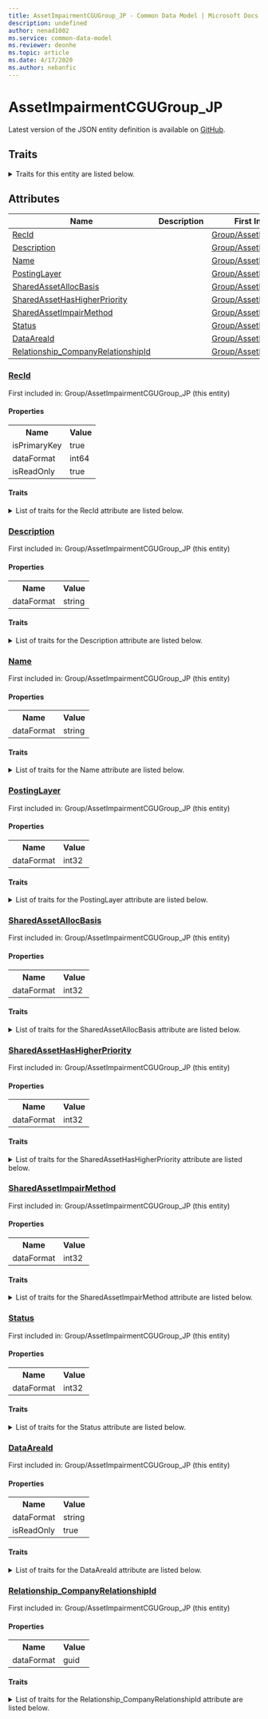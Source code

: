 ```yaml
---
title: AssetImpairmentCGUGroup_JP - Common Data Model | Microsoft Docs
description: undefined
author: nenad1002
ms.service: common-data-model
ms.reviewer: deonhe
ms.topic: article
ms.date: 4/17/2020
ms.author: nebanfic
---
```


# AssetImpairmentCGUGroup_JP

  
 Latest version of the JSON entity definition is available on <a href="https://github.com/Microsoft/CDM/tree/master/schemaDocuments/core/erp/Tables/Finance/FixedAssets/Group/AssetImpairmentCGUGroup_JP.cdm.json" target="_blank">GitHub</a>.  

## Traits

<details>
<summary>Traits for this entity are listed below.  
</summary>

**is.identifiedBy**  
  names a specifc identity attribute to use with an entity  <table><tr><th>Parameter</th><th>Value</th><th>Data type</th><th>Explanation</th></tr><tr><td>attribute</td><td>[AssetImpairmentCGUGroup_JP/(resolvedAttributes)/RecId](#RecId)</td><td>attribute</td><td></td></tr></table>

**is.CDM.entityVersion**  
  <table><tr><th>Parameter</th><th>Value</th><th>Data type</th><th>Explanation</th></tr><tr><td>versionNumber</td><td>"1.0.0"</td><td>string</td><td>semantic version number of the entity</td></tr></table>

**is.application.releaseVersion**  
  <table><tr><th>Parameter</th><th>Value</th><th>Data type</th><th>Explanation</th></tr><tr><td>releaseVersion</td><td>"10.0.13.0"</td><td>string</td><td>semantic version number of the application introducing this entity</td></tr></table>

</details>

## Attributes

|Name|Description|First Included in Instance|
|---|---|---|
|[RecId](#RecId)||<a href="AssetImpairmentCGUGroup_JP.md" target="_blank">Group/AssetImpairmentCGUGroup_JP</a>|
|[Description](#Description)||<a href="AssetImpairmentCGUGroup_JP.md" target="_blank">Group/AssetImpairmentCGUGroup_JP</a>|
|[Name](#Name)||<a href="AssetImpairmentCGUGroup_JP.md" target="_blank">Group/AssetImpairmentCGUGroup_JP</a>|
|[PostingLayer](#PostingLayer)||<a href="AssetImpairmentCGUGroup_JP.md" target="_blank">Group/AssetImpairmentCGUGroup_JP</a>|
|[SharedAssetAllocBasis](#SharedAssetAllocBasis)||<a href="AssetImpairmentCGUGroup_JP.md" target="_blank">Group/AssetImpairmentCGUGroup_JP</a>|
|[SharedAssetHasHigherPriority](#SharedAssetHasHigherPriority)||<a href="AssetImpairmentCGUGroup_JP.md" target="_blank">Group/AssetImpairmentCGUGroup_JP</a>|
|[SharedAssetImpairMethod](#SharedAssetImpairMethod)||<a href="AssetImpairmentCGUGroup_JP.md" target="_blank">Group/AssetImpairmentCGUGroup_JP</a>|
|[Status](#Status)||<a href="AssetImpairmentCGUGroup_JP.md" target="_blank">Group/AssetImpairmentCGUGroup_JP</a>|
|[DataAreaId](#DataAreaId)||<a href="AssetImpairmentCGUGroup_JP.md" target="_blank">Group/AssetImpairmentCGUGroup_JP</a>|
|[Relationship_CompanyRelationshipId](#Relationship_CompanyRelationshipId)||<a href="AssetImpairmentCGUGroup_JP.md" target="_blank">Group/AssetImpairmentCGUGroup_JP</a>|

### <a href=#RecId name="RecId">RecId</a>

First included in: Group/AssetImpairmentCGUGroup_JP (this entity)  

#### Properties

<table><tr><th>Name</th><th>Value</th></tr><tr><td>isPrimaryKey</td><td>true</td></tr><tr><td>dataFormat</td><td>int64</td></tr><tr><td>isReadOnly</td><td>true</td></tr></table>

#### Traits

<details>
<summary>List of traits for the RecId attribute are listed below.</summary>

**is.dataFormat.integer**  
**is.dataFormat.big**  
**is.identifiedBy**  
names a specifc identity attribute to use with an entity  <table><tr><th>Parameter</th><th>Value</th><th>Data type</th><th>Explanation</th></tr><tr><td>attribute</td><td>[AssetImpairmentCGUGroup_JP/(resolvedAttributes)/RecId](#RecId)</td><td>attribute</td><td></td></tr></table>

**is.readOnly**  
**is.dataFormat.integer**  
**is.dataFormat.big**  
</details>

### <a href=#Description name="Description">Description</a>

First included in: Group/AssetImpairmentCGUGroup_JP (this entity)  

#### Properties

<table><tr><th>Name</th><th>Value</th></tr><tr><td>dataFormat</td><td>string</td></tr></table>

#### Traits

<details>
<summary>List of traits for the Description attribute are listed below.</summary>

**is.dataFormat.character**  
**is.dataFormat.big**  
**is.dataFormat.array**  
**is.dataFormat.character**  
**is.dataFormat.array**  
</details>

### <a href=#Name name="Name">Name</a>

First included in: Group/AssetImpairmentCGUGroup_JP (this entity)  

#### Properties

<table><tr><th>Name</th><th>Value</th></tr><tr><td>dataFormat</td><td>string</td></tr></table>

#### Traits

<details>
<summary>List of traits for the Name attribute are listed below.</summary>

**is.dataFormat.character**  
**is.dataFormat.big**  
**is.dataFormat.array**  
**is.dataFormat.character**  
**is.dataFormat.array**  
</details>

### <a href=#PostingLayer name="PostingLayer">PostingLayer</a>

First included in: Group/AssetImpairmentCGUGroup_JP (this entity)  

#### Properties

<table><tr><th>Name</th><th>Value</th></tr><tr><td>dataFormat</td><td>int32</td></tr></table>

#### Traits

<details>
<summary>List of traits for the PostingLayer attribute are listed below.</summary>

**is.dataFormat.integer**  
**is.dataFormat.integer**  
</details>

### <a href=#SharedAssetAllocBasis name="SharedAssetAllocBasis">SharedAssetAllocBasis</a>

First included in: Group/AssetImpairmentCGUGroup_JP (this entity)  

#### Properties

<table><tr><th>Name</th><th>Value</th></tr><tr><td>dataFormat</td><td>int32</td></tr></table>

#### Traits

<details>
<summary>List of traits for the SharedAssetAllocBasis attribute are listed below.</summary>

**is.dataFormat.integer**  
**is.dataFormat.integer**  
</details>

### <a href=#SharedAssetHasHigherPriority name="SharedAssetHasHigherPriority">SharedAssetHasHigherPriority</a>

First included in: Group/AssetImpairmentCGUGroup_JP (this entity)  

#### Properties

<table><tr><th>Name</th><th>Value</th></tr><tr><td>dataFormat</td><td>int32</td></tr></table>

#### Traits

<details>
<summary>List of traits for the SharedAssetHasHigherPriority attribute are listed below.</summary>

**is.dataFormat.integer**  
**is.dataFormat.integer**  
</details>

### <a href=#SharedAssetImpairMethod name="SharedAssetImpairMethod">SharedAssetImpairMethod</a>

First included in: Group/AssetImpairmentCGUGroup_JP (this entity)  

#### Properties

<table><tr><th>Name</th><th>Value</th></tr><tr><td>dataFormat</td><td>int32</td></tr></table>

#### Traits

<details>
<summary>List of traits for the SharedAssetImpairMethod attribute are listed below.</summary>

**is.dataFormat.integer**  
**is.dataFormat.integer**  
</details>

### <a href=#Status name="Status">Status</a>

First included in: Group/AssetImpairmentCGUGroup_JP (this entity)  

#### Properties

<table><tr><th>Name</th><th>Value</th></tr><tr><td>dataFormat</td><td>int32</td></tr></table>

#### Traits

<details>
<summary>List of traits for the Status attribute are listed below.</summary>

**is.dataFormat.integer**  
**is.dataFormat.integer**  
</details>

### <a href=#DataAreaId name="DataAreaId">DataAreaId</a>

First included in: Group/AssetImpairmentCGUGroup_JP (this entity)  

#### Properties

<table><tr><th>Name</th><th>Value</th></tr><tr><td>dataFormat</td><td>string</td></tr><tr><td>isReadOnly</td><td>true</td></tr></table>

#### Traits

<details>
<summary>List of traits for the DataAreaId attribute are listed below.</summary>

**is.dataFormat.character**  
**is.dataFormat.big**  
**is.dataFormat.array**  
**is.readOnly**  
**is.dataFormat.character**  
**is.dataFormat.array**  
</details>

### <a href=#Relationship_CompanyRelationshipId name="Relationship_CompanyRelationshipId">Relationship_CompanyRelationshipId</a>

First included in: Group/AssetImpairmentCGUGroup_JP (this entity)  

#### Properties

<table><tr><th>Name</th><th>Value</th></tr><tr><td>dataFormat</td><td>guid</td></tr></table>

#### Traits

<details>
<summary>List of traits for the Relationship_CompanyRelationshipId attribute are listed below.</summary>

**is.dataFormat.character**  
**is.dataFormat.big**  
**is.dataFormat.array**  
**is.dataFormat.guid**  
**means.identity.entityId**  
**is.linkedEntity.identifier**  
Marks the attribute(s) that hold foreign key references to a linked (used as an attribute) entity. This attribute is added to the resolved entity to enumerate the referenced entities.  <table><tr><th>Parameter</th><th>Value</th><th>Data type</th><th>Explanation</th></tr><tr><td>entityReferences</td><td><table><tr><th>entityReference</th><th>attributeReference</th></tr><tr><td><a href="../../Ledger/Main/CompanyInfo.md" target="_blank">/core/erp/Tables/Finance/Ledger/Main/CompanyInfo.cdm.json/CompanyInfo</a></td><td><a href="../../Ledger/Main/CompanyInfo.md#RecId" target="_blank">RecId</a></td></tr></table></td><td>entity</td><td>a reference to the constant entity holding the list of entity references</td></tr></table>

**is.dataFormat.guid**  
**is.dataFormat.character**  
**is.dataFormat.array**  
</details>
